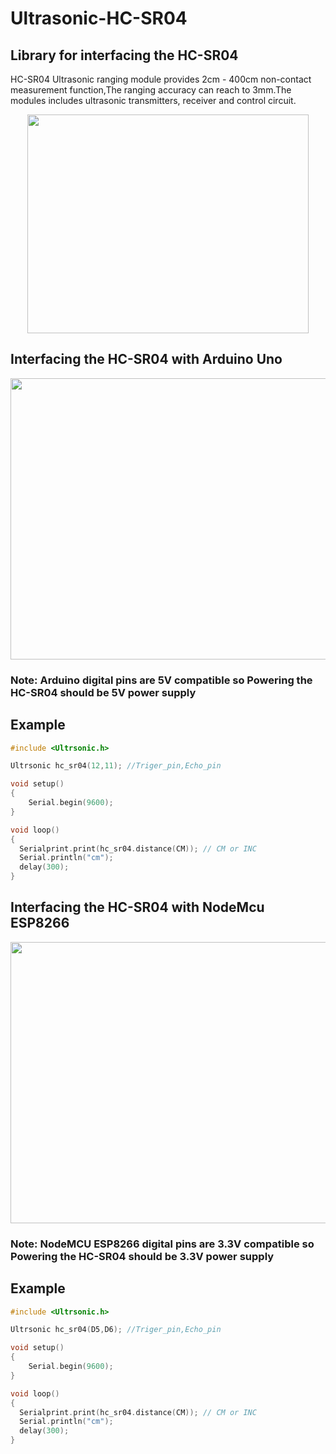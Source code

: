 # Ultrasonic-HC-SR04

## Library for interfacing the HC-SR04

HC-SR04 Ultrasonic ranging module provides 2cm - 400cm non-contact measurement function,The ranging accuracy can reach to 3mm.The modules includes ultrasonic transmitters, receiver and control circuit.

<p align="center">
<img width="450" height="350" src="https://raw.githubusercontent.com/Prabhuelectro/Ultrasonic-HC-SR04/master/image/HC-SR04%20Ultrasonic%20Range%20Measurement%20Module.jpg">
</p>

## Interfacing the HC-SR04 with Arduino Uno

<p align="center">
<img width="650" height="450" src="https://raw.githubusercontent.com/Prabhuelectro/Ultrasonic-HC-SR04/master/image/HCSR04-with-arduino.png">
</p>

### Note: Arduino digital pins are 5V compatible so Powering the HC-SR04 should be 5V power supply

## Example

``` C++
#include <Ultrsonic.h>

Ultrsonic hc_sr04(12,11); //Triger_pin,Echo_pin

void setup() 
{
	Serial.begin(9600);
}

void loop()
{
  Serialprint.print(hc_sr04.distance(CM)); // CM or INC
  Serial.println("cm");
  delay(300);
}
```

## Interfacing the HC-SR04 with NodeMcu ESP8266

<p align="center">
<img width="650" height="450" src="https://raw.githubusercontent.com/Prabhuelectro/Ultrasonic-HC-SR04/master/image/hc-sr04-esp8266.png">
</p>

### Note: NodeMCU ESP8266 digital pins are 3.3V compatible so Powering the HC-SR04 should be 3.3V power supply

## Example

``` C++
#include <Ultrsonic.h>

Ultrsonic hc_sr04(D5,D6); //Triger_pin,Echo_pin

void setup() 
{
	Serial.begin(9600);
}

void loop()
{
  Serialprint.print(hc_sr04.distance(CM)); // CM or INC
  Serial.println("cm");
  delay(300);
}
```

